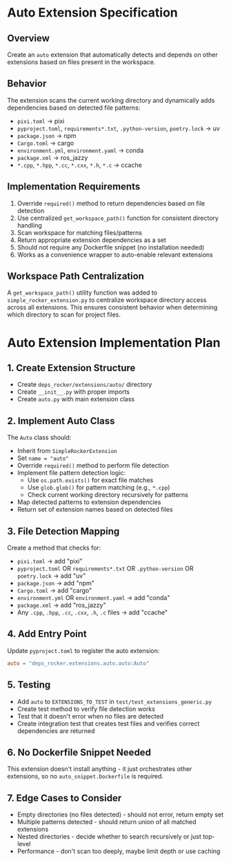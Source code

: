 # Auto Extension Specification

## Overview
Create an `auto` extension that automatically detects and depends on other extensions based on files present in the workspace.

## Behavior
The extension scans the current working directory and dynamically adds dependencies based on detected file patterns:

- `pixi.toml` → pixi
- `pyproject.toml`, `requirements*.txt`, `.python-version`, `poetry.lock` → uv
- `package.json` → npm
- `Cargo.toml` → cargo
- `environment.yml`, `environment.yaml` → conda
- `package.xml` → ros_jazzy
- `*.cpp`, `*.hpp`, `*.cc`, `*.cxx`, `*.h`, `*.c` → ccache

## Implementation Requirements
1. Override `required()` method to return dependencies based on file detection
2. Use centralized `get_workspace_path()` function for consistent directory handling
3. Scan workspace for matching files/patterns
4. Return appropriate extension dependencies as a set
5. Should not require any Dockerfile snippet (no installation needed)
6. Works as a convenience wrapper to auto-enable relevant extensions

## Workspace Path Centralization
A `get_workspace_path()` utility function was added to `simple_rocker_extension.py` to centralize workspace directory access across all extensions. This ensures consistent behavior when determining which directory to scan for project files.

# Auto Extension Implementation Plan

## 1. Create Extension Structure
- Create `deps_rocker/extensions/auto/` directory
- Create `__init__.py` with proper imports
- Create `auto.py` with main extension class

## 2. Implement Auto Class
The `Auto` class should:
- Inherit from `SimpleRockerExtension`
- Set `name = "auto"`
- Override `required()` method to perform file detection
- Implement file pattern detection logic:
  - Use `os.path.exists()` for exact file matches
  - Use `glob.glob()` for pattern matching (e.g., `*.cpp`)
  - Check current working directory recursively for patterns
- Map detected patterns to extension dependencies
- Return set of extension names based on detected files

## 3. File Detection Mapping
Create a method that checks for:
- `pixi.toml` → add "pixi"
- `pyproject.toml` OR `requirements*.txt` OR `.python-version` OR `poetry.lock` → add "uv"
- `package.json` → add "npm"
- `Cargo.toml` → add "cargo"
- `environment.yml` OR `environment.yaml` → add "conda"
- `package.xml` → add "ros_jazzy"
- Any `.cpp`, `.hpp`, `.cc`, `.cxx`, `.h`, `.c` files → add "ccache"

## 4. Add Entry Point
Update `pyproject.toml` to register the auto extension:
```toml
auto = "deps_rocker.extensions.auto.auto:Auto"
```

## 5. Testing
- Add `auto` to `EXTENSIONS_TO_TEST` in `test/test_extensions_generic.py`
- Create test method to verify file detection works
- Test that it doesn't error when no files are detected
- Create integration test that creates test files and verifies correct dependencies are returned

## 6. No Dockerfile Snippet Needed
This extension doesn't install anything - it just orchestrates other extensions, so no `auto_snippet.Dockerfile` is required.

## 7. Edge Cases to Consider
- Empty directories (no files detected) - should not error, return empty set
- Multiple patterns detected - should return union of all matched extensions
- Nested directories - decide whether to search recursively or just top-level
- Performance - don't scan too deeply, maybe limit depth or use caching
